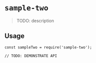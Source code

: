 # `sample-two`

> TODO: description

## Usage

```
const sampleTwo = require('sample-two');

// TODO: DEMONSTRATE API
```
